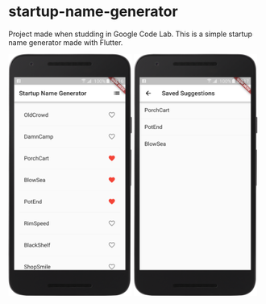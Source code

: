 # startup-name-generator

Project made when studding in Google Code Lab. This is a simple startup name generator made with Flutter.

<img src="/screenshots/1.png" width="245" height="480">   <img src="/screenshots/2.png" width="245" height="480">

